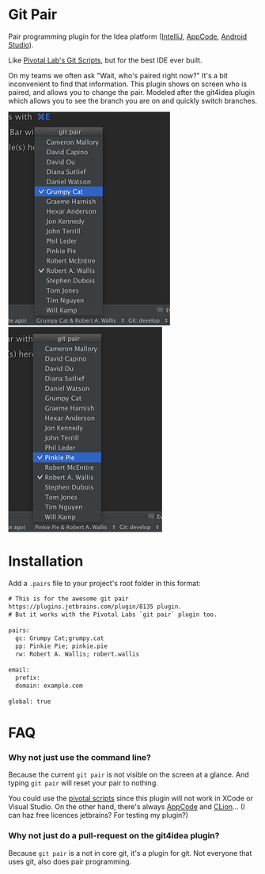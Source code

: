 # Git Pair

Pair programming plugin for the Idea platform ([IntelliJ](https://www.jetbrains.com/idea/), [AppCode](https://www.jetbrains.com/objc/), [Android Studio](http://developer.android.com/tools/studio/index.html)).

Like [Pivotal Lab's Git Scripts](https://github.com/pivotal/git_scripts), but for the best IDE ever built.

On my teams we often ask "Wait, who's paired right now?"  It's a bit inconvenient to find that information.  This plugin shows on screen who is paired, and allows you to change the pair.  Modeled after the git4idea plugin which allows you to see the branch you are on and quickly switch branches.

![Choose a pair](docs/screen-shot-gc.png)
![Choose a different pair](docs/screen-shot-pp.png)

# Installation

Add a `.pairs` file to your project's root folder in this format:

```
# This is for the awesome git pair https://plugins.jetbrains.com/plugin/8135 plugin.
# But it works with the Pivotal Labs `git pair` plugin too.

pairs:
  gc: Grumpy Cat;grumpy.cat
  pp: Pinkie Pie; pinkie.pie
  rw: Robert A. Wallis; robert.wallis

email:
  prefix:
  domain: example.com

global: true
```

# FAQ

### Why not just use the command line?

Because the current `git pair` is not visible on the screen at a glance.  And typing `git pair` will reset your pair to nothing.

You could use the [pivotal scripts](https://github.com/pivotal/git_scripts) since this plugin will not work in XCode or Visual Studio.  On the other hand, there's always [AppCode](https://www.jetbrains.com/objc/) and [CLion](https://www.jetbrains.com/clion/)... (I can haz free licences jetbrains?  For testing my plugin?)

### Why not just do a pull-request on the git4idea plugin?

Because `git pair` is a not in core git, it's a plugin for git.  Not everyone that uses git, also does pair programming.
